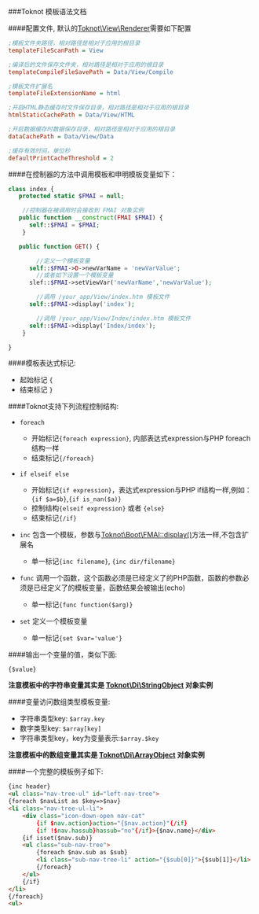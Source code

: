 ###Toknot 模板语法文档

####配置文件, 默认的[Toknot\View\Renderer](http://toknot.com/toknot/class-Toknot.View.Renderer.html)需要如下配置
```ini
;模板文件夹路径，相对路径是相对于应用的根目录
templateFileScanPath = View

;编译后的文件保存文件夹，相对路径是相对于应用的根目录
templateCompileFileSavePath = Data/View/Compile

;模板文件扩展名
templateFileExtensionName = html

;开启HTML静态缓存时文件保存目录，相对路径是相对于应用的根目录
htmlStaticCachePath = Data/View/HTML

;开启数据缓存时数据保存目录，相对路径是相对于应用的根目录
dataCachePath = Data/View/Data

;缓存有效时间，单位秒
defaultPrintCacheThreshold = 2
```

####在控制器的方法中调用模板和申明模板变量如下：
```php
class index {
   protected static $FMAI = null;

    //控制器在被调用时会接收到 FMAI 对象实例
   public function __construct(FMAI $FMAI) {
      self::$FMAI = $FMAI;
    }

   public function GET() {

        //定义一个模板变量
      self::$FMAI->D->newVarName = 'newVarValue';
        //或者如下设置一个模板变量
      slef::$FMAI->setViewVar('newVarName','newVarValue');

        //调用 /your_app/View/index.htm 模板文件
      self::$FMAI->display('index');

        //调用 /your_app/View/Index/index.htm 模板文件
      self::$FMAI->display('Index/index');
    }

}
```

####模板表达式标记:
* 起始标记 `{`
* 结束标记 `}`


####Toknot支持下列流程控制结构:

* `foreach`
    * 开始标记`{foreach expression}`, 内部表达式expression与PHP foreach 结构一样
    * 结束标记`{/foreach}`

* `if elseif else`
    * 开始标记`{if expression}`，表达式expression与PHP if结构一样,例如：`{if $a=$b}`,`{if is_nan($a)}`
    * 控制结构`{elseif expression}` 或者 `{else}`
    * 结束标记`{/if}`
* `inc` 包含一个模板，参数与[Toknot\Boot\FMAI::display()](http://toknot.com/toknot/source-class-Toknot.Control.FMAI.html#319-329)方法一样,不包含扩展名
    * 单一标记`{inc filename}`, `{inc dir/filename}`

* `func` 调用一个函数，这个函数必须是已经定义了的PHP函数，函数的参数必须是已经定义了的模板变量，函数结果会被输出(echo)
    * 单一标记`{func function($arg)}`

* `set` 定义一个模板变量
    * 单一标记`{set $var='value'}`

####输出一个变量的值，类似下面:

    {$value}

__注意模板中的字符串变量其实是 [Toknot\Di\StringObject](http://toknot.com/toknot/class-Toknot.Di.StringObject.html) 对象实例__

####变量访问数组类型模板变量:
* 字符串类型key: `$array.key`
* 数字类型key: `$array[key]`
* 字符串类型key，key为变量表示:`$array.$key`

__注意模板中的数组变量其实是 [Toknot\Di\ArrayObject](http://toknot.com/toknot/class-Toknot.Di.ArrayObject.html) 对象实例__

####一个完整的模板例子如下:
```HTML
{inc header}
<ul class="nav-tree-ul" id="left-nav-tree">
{foreach $navList as $key=>$nav}
<li class="nav-tree-ul-li">
    <div class="icon-down-open nav-cat"
        {if $nav.action}action="{$nav.action}"{/if}
        {if !$nav.hassub}hassub="no"{/if}>{$nav.name}</div>
    {if isset($nav.sub)}
    <ul class="sub-nav-tree">
        {foreach $nav.sub as $sub}
        <li class="sub-nav-tree-li" action="{$sub[0]}">{$sub[1]}</li>
        {/foreach}
    </ul>
    {/if}
</li>
{/foreach}
<ul>
```
